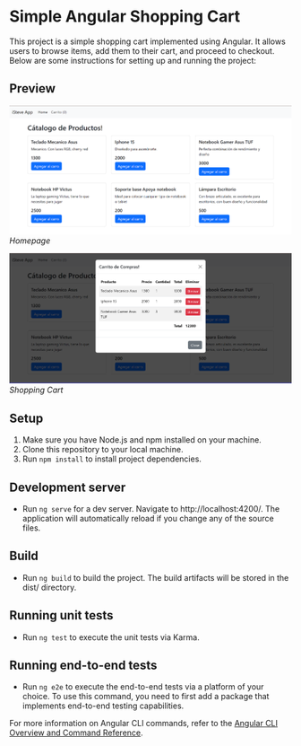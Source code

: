 # Simple Angular Shopping Cart

This project is a simple shopping cart implemented using Angular. It allows users to browse items, add them to their cart, and proceed to checkout. Below are some instructions for setting up and running the project:

## Preview

![Homepage](/screenshots/img.png)
*Homepage*

![Cart](/screenshots/img_1.png)
*Shopping Cart*


## Setup

1. Make sure you have Node.js and npm installed on your machine.
2. Clone this repository to your local machine.
3. Run `npm install` to install project dependencies.

## Development server

- Run `ng serve` for a dev server. Navigate to http://localhost:4200/. The application will automatically reload if you change any of the source files.

## Build

- Run `ng build` to build the project. The build artifacts will be stored in the dist/ directory.

## Running unit tests

- Run `ng test` to execute the unit tests via Karma.

## Running end-to-end tests

- Run `ng e2e` to execute the end-to-end tests via a platform of your choice. To use this command, you need to first add a package that implements end-to-end testing capabilities.


For more information on Angular CLI commands, refer to the [Angular CLI Overview and Command Reference](https://angular.io/cli).
